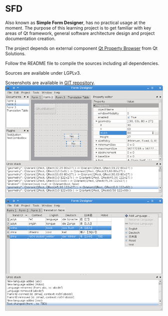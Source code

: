 # SFD #

Also known as **Simple Form Designer**, has no practical usage at the moment. The purpose of this learning project is to get familiar with key areas of Qt framework, general software architecture design and project documentation creation.

The project depends on external component [Qt Property Browser](https://github.com/qtproject/qt-solutions/tree/master/qtpropertybrowser) from Qt Solutions.

Follow the README file to compile the sources including all dependencies.

Sources are available under LGPLv3.

Screenshots are available in [GIT repository](https://github.com/tomhanak/form-designer/tree/master/doc/screenshots/).
![/doc/screenshots/form-designer_1.png](/doc/screenshots/form-designer_1.png)
![/doc/screenshots/form-designer_2.png](/doc/screenshots/form-designer_2.png)
